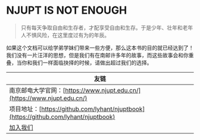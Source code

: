 # NJUPT IS NOT ENOUGH

> 只有每天争取自由和生存者，才配享受自由和生存。于是少年、壮年和老年人不惧风险，在这里度过有为的年辰。

如果这个文档可以给学弟学妹们带来一些方便，那么这本书的目的就已经达到了！我们没有一片汪洋的思想，但是我们有在南邮许多年的故事，而这些故事会和你重叠，当你和我们一样面临抉择的时候，请做出超过我们的选择。

| 友链                                                                              |
| ------------------------------------------------------------------------------- |
| 南京邮电大学官网：[https://www.njupt.edu.cn/](https://www.njupt.edu.cn/)                 |
| 项目地址：[https://github.com/lyhant/njuptbook](https://github.com/lyhant/njuptbook) |
| [加入我们](ru-he-can-yu-zhe-ge-xiang-mu.md)                                         |
